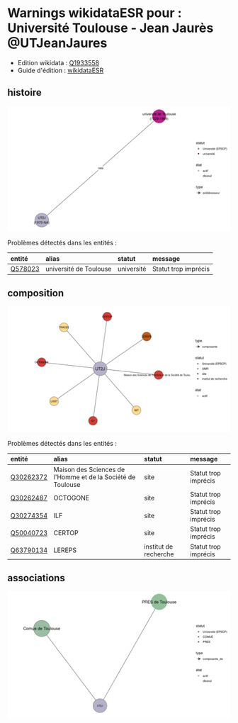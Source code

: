 Warnings wikidataESR pour : Université Toulouse - Jean Jaurès @UTJeanJaures
================

- Edition wikidata : [Q1933558](https://www.wikidata.org/wiki/Q1933558)
- Guide d'édition : [wikidataESR](https://github.com/cpesr/wikidataESR/)



## histoire 

![Graphique non généré](https://github.com/cpesr/wikidataESR/blob/master/plots/etablissements/Q1933558-histoire.png) 



Problèmes détectés dans les entités :

|entité                                           |alias                  |statut     |message              |
|:------------------------------------------------|:----------------------|:----------|:--------------------|
|[Q578023](https://www.wikidata.org/wiki/Q578023) |université de Toulouse |université |Statut trop imprécis |


## composition 

![Graphique non généré](https://github.com/cpesr/wikidataESR/blob/master/plots/etablissements/Q1933558-composition.png) 



Problèmes détectés dans les entités :

|entité                                               |alias                                                       |statut                |message              |
|:----------------------------------------------------|:-----------------------------------------------------------|:---------------------|:--------------------|
|[Q30262372](https://www.wikidata.org/wiki/Q30262372) |Maison des Sciences de l'Homme et de la Société de Toulouse |site                  |Statut trop imprécis |
|[Q30262487](https://www.wikidata.org/wiki/Q30262487) |OCTOGONE                                                    |site                  |Statut trop imprécis |
|[Q30274354](https://www.wikidata.org/wiki/Q30274354) |ILF                                                         |site                  |Statut trop imprécis |
|[Q50040723](https://www.wikidata.org/wiki/Q50040723) |CERTOP                                                      |site                  |Statut trop imprécis |
|[Q63790134](https://www.wikidata.org/wiki/Q63790134) |LEREPS                                                      |institut de recherche |Statut trop imprécis |


## associations 

![Graphique non généré](https://github.com/cpesr/wikidataESR/blob/master/plots/etablissements/Q1933558-associations.png) 

